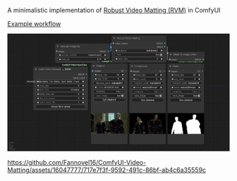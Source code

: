 A minimalistic implementation of [Robust Video Matting (RVM)](https://github.com/PeterL1n/RobustVideoMatting/) in ComfyUI

[Example workflow](./example_matting_workflow.json)

![](./example_matting_workflow.png)

https://github.com/Fannovel16/ComfyUI-Video-Matting/assets/16047777/717e7f3f-9592-491c-86bf-ab4c6a35559c
